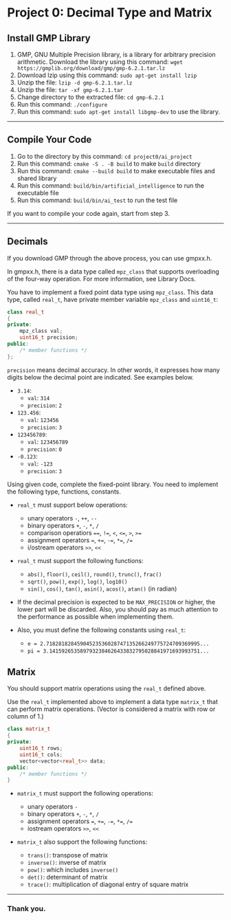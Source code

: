 # Project 0: Decimal Type and Matrix

## Install GMP Library

1. GMP, GNU Multiple Precision library, is a library for arbitrary precision arithmetic. Download the library using this command: `wget https://gmplib.org/download/gmp/gmp-6.2.1.tar.lz`
2. Download lzip using this command: `sudo apt-get install lzip`
3. Unzip the file: `lzip -d gmp-6.2.1.tar.lz`
4. Unzip the file: `tar -xf gmp-6.2.1.tar`
5. Change directory to the extracted file: `cd gmp-6.2.1`
6. Run this command: `./configure`
7. Run this command: `sudo apt-get install libgmp-dev` to use the library.

<!-- sudo apt-get install autoconf automake libtool ? -->

---

## Compile Your Code

1. Go to the directory by this command: `cd project0/ai_project`
2. Run this command: `cmake -S . -B build` to make `build` directory
3. Run this command: `cmake --build build` to make executable files and shared library
4. Run this command: `build/bin/artificial_intelligence` to run the executable file
5. Run this command: `build/bin/ai_test` to run the test file

If you want to compile your code again, start from step 3.

---

## Decimals

If you download GMP through the above process, you can use gmpxx.h.

In gmpxx.h, there is a data type called `mpz_class` that supports overloading of the four-way operation. For more information, see Library Docs.

You have to implement a fixed point data type using `mpz_class`. This data type, called `real_t`, have private member variable `mpz_class` and `uint16_t`:
``` c++
class real_t
{
private:
    mpz_class val;
    uint16_t precision;
public:
    /* member functions */
};
```

`precision` means decimal accuracy. In other words, it expresses how many digits below the decimal point are indicated. See examples below.

+ `3.14`:
    + `val`: `314`
    + `precision`: `2`
+ `123.456`:
    + `val`: `123456`
    + `precision`: `3`
+ `123456789`:
    + `val`: `123456789`
    + `precision`: `0`
+ `-0.123`:
    + `val`: `-123`
    + `precision`: `3`

Using given code, complete the fixed-point library. You need to implement the following type, functions, constants.

+ `real_t` must support below operations:
    + unary operators `-`, `++`, `--`
    + binary operators `+`, `-`, `*`, `/`
    + comparison operatiors `==`, `!=`, `<`, `<=`, `>`, `>=`
    + assignment operators `=`, `+=`, `-=`, `*=`, `/=`
    + i/ostream operators `>>`, `<<`

+ `real_t` must support the following functions:
    - `abs()`, `floor()`, `ceil()`, `round()`, `trunc()`, `frac()`
    - `sqrt()`, `pow()`, `exp()`, `log()`, `log10()`
    - `sin()`, `cos()`, `tan()`, `asin()`, `acos()`, `atan()` (in radian)

+ If the decimal precision is expected to be `MAX_PRECISION` or higher, the lower part will be discarded. Also, you should pay as much attention to the performance as possible when implementing them.

+ Also, you must define the following constants using `real_t`:
    + `e = 2.71828182845904523536028747135266249775724709369995...`
    + `pi = 3.1415926535897932384626433832795028841971693993751...`

## Matrix

You should support matrix operations using the `real_t` defined above. 

Use the `real_t` implemented above to implement a data type `matrix_t` that can perform matrix operations. (Vector is considered a matrix with row or column of 1.)

``` c++
class matrix_t
{
private:
    uint16_t rows;
    uint16_t cols;
    vector<vector<real_t>> data;
public:
    /* member functions */
}
```

+ `matrix_t` must support the following operations:
    - unary operators `-`
    - binary operators `+`, `-`, `*`, `/`
    - assignment operators `=`, `+=`, `-=`, `*=`, `/=`
    - iostream operators `>>`, `<<`

+ `matrix_t` also support the following functions:
    - `trans()`: transpose of matrix
    - `inverse()`: inverse of matrix
    - `pow()`: which includes `inverse()`
    - `det()`: determinant of matrix
    - `trace()`: multiplication of diagonal entry of square matrix


---

### Thank you.
